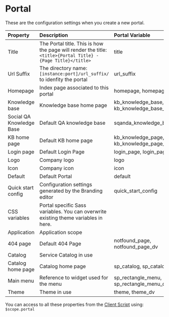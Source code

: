 # Portal

These are the configuration settings when you create a new portal.

| Property | Description | Portal Variable
| :------ | :----------- | :----------- |
| Title   | The Portal title. This is how the page will render the title: `<title>{Portal Title} - {Page Title}</title>` | title |
| Url Suffix | The directory name: `[instance:port]/url_suffix/` to idenfity the portal | url_suffix |
| Homepage    | Index page associated to this portal | homepage, homepage_dv |
| Knowledge base | Knowledge base home page |kb_knowledge_base, kb_knowledge_base_dv |
| Social QA Knowledge Base| Default QA knowledge base | sqanda_knowledge_base_dv |
| KB home page | Default KB home page  |  kb_knowledge_page, kb_knowledge_page_dv |
| Login page| Default Login Page | login_page, login_page_dv |
| Logo | Company logo | logo |
| Icon| Company icon | icon |
| Default | Default Portal | default |
| Quick start config | Configuration settings generated by the Branding editor | quick_start_config |
| CSS variables | Portal specific Sass variables. You can overwrite existing theme variables in here.  | |
| Application| Application scope | |
| 404 page| Default 404 Page |notfound_page, notfound_page_dv |
| Catalog| Service Catalog in use | |
| Catalog home page | Catalog home page | sp_catalog, sp_catalog|
| Main menu | Reference to widget used for the menu | sp_rectangle_menu, sp_rectangle_menu_dv |
| Theme| Theme in use |theme, theme_dv |

You can access to all these properties from the [Client Script](widget_client_script.md) using: `$scope.portal`
